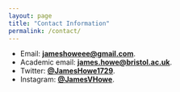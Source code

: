 ```yaml
---
layout: page
title: "Contact Information"
permalink: /contact/
---
```


* Email: **jameshoweee@gmail.com**.
* Academic email: **james.howe@bristol.ac.uk**.
* Twitter: **[@JamesHowe1729](https://twitter.com/JamesHowe1729)**.
* Instagram: **[@JamesVHowe](https://www.instagram.com/jamesvhowe/)**.
